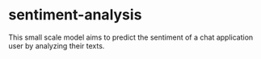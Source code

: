 # sentiment-analysis

This small scale model aims to predict the sentiment of a chat application user by analyzing their texts.
